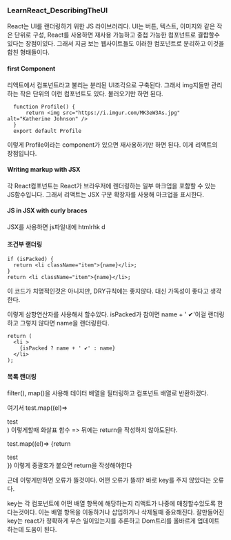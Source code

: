 ### LearnReact_DescribingTheUI

React는 UI를 랜더링하기 위한 JS 라이브러리다. UI는 버튼, 텍스트, 이미지와 같은 작은 단위로 구성, React를 사용하면 재사용 가능하고 중첩 가능한 컴포넌트로 결합할수있다는 장점이있다. 그래서 지금 보는 웹사이트들도 이러한 컴포넌트로 분리하고 이것을 합친 형태들이다.

#### first Component

리액트에서 컴포넌트라고 불리는 분리된 UI조각으로 구축된다.
그래서 img지들만 관리하는 작은 단위의 이런 컴포넌트도 있다. 불러오기만 하면 된다.

```
  function Profile() {
	  return <img src="https://i.imgur.com/MK3eW3As.jpg" alt="Katherine Johnson" />
  }
  export default Profile
```

이렇게 Profile이라는 component가 있으면 재사용하기만 하면 된다. 이게 리액트의 장점입니다.

#### Writing markup with JSX

각 React컴포넌트는 React가 브라우저에 렌더링하는 일부 마크업을 포함할 수 있는 JS함수입니다. 그래서 리액트는 JSX 구문 확장자를 사용해 마크업을 표시한다.

#### JS in JSX with curly braces

JSX를 사용하면 js파일내에 htmlrhk d

#### 조건부 랜더링

```
if (isPacked) {
  return <li className="item">{name}</li>;
}
return <li className="item">{name}</li>;
```

이 코드가 치명적인것은 아니지만, DRY규칙에는 좋지않다. 대신 가독성이 좋다고 생각한다.

이렇게 삼항연산자를 사용해서 할수있다.
isPacked가 참이면 name + ' ✔'이걸 랜더링하고 그렇지 않다면 name을 랜더링한다.

```
return (
  <li >
    {isPacked ? name + ' ✔' : name}
  </li>
);
```

#### 목록 랜더링

filter(), map()을 사용해 데이터 배열을 필터링하고 컴포넌트 배열로 반환하겠다.

여기서
test.map((el)=> <div>test</div>)
이렇게할때 화살표 함수 => 뒤에는 return을 작성하지 않아도된다.

test.map((el)=> {return <div>test</div>})
이렇게 중괄호가 붙으면 return을 작성해야한다

근데 이렇게만하면 오류가 뜰것이다.
어떤 오류가 뜰까? 바로 key를 주지 않았다는 오류다.

key는 각 컴포넌트에 어떤 배열 항목에 해당하는지 리액트가 나중에 매칭할수있도록 한다는것이다. 이는 배열 항목을 이동하거나 삽입하거나 삭제될때 중요해진다.
잘만들어진 key는 react가 정확하게 무슨 일이있는지를 추론하고 Dom트리를 올바르게 업데이트하는데 도움이 된다.
